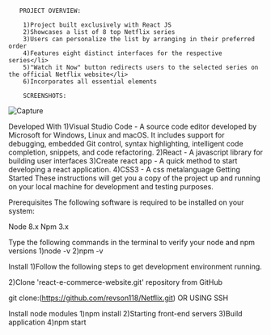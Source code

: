        PROJECT OVERVIEW:
        
        1)Project built exclusively with React JS
        2)Showcases a list of 8 top Netflix series
        3)Users can personalize the list by arranging in their preferred order
        4)Features eight distinct interfaces for the respective series</li>
        5)"Watch it Now" button redirects users to the selected series on the official Netflix website</li>
        6)Incorporates all essential elements

        SCREENSHOTS:

![Capture](https://github.com/user-attachments/assets/39ef36d1-5c84-43f8-b955-5129fd53f527)

Developed With
1)Visual Studio Code - A source code editor developed by Microsoft for Windows, Linux and macOS. It includes support for debugging, embedded Git control, syntax highlighting, intelligent code completion, snippets, and code refactoring.
2)React - A javascript library for building user interfaces
3)Create react app - A quick method to start developing a react application.
4)CSS3 - A css metalanguage
Getting Started
These instructions will get you a copy of the project up and running on your local machine for development and testing purposes.

Prerequisites
The following software is required to be installed on your system:

Node 8.x
Npm 3.x

Type the following commands in the terminal to verify your node and npm versions
1)node -v
2)npm -v

Install
1)Follow the following steps to get development environment running.

2)Clone 'react-e-commerce-website.git' repository from GitHub

git clone:(https://github.com/revson118/Netflix.git)
OR USING SSH

Install node modules
1)npm install
2)Starting front-end servers
3)Build application
4)npm start




